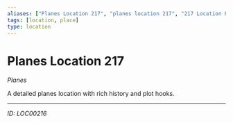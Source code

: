 ```yaml
---
aliases: ["Planes Location 217", "planes location 217", "217 Location Planes"]
tags: [location, place]
type: location
---
```


# Planes Location 217

*Planes*

A detailed planes location with rich history and plot hooks.

---
*ID: LOC00216*